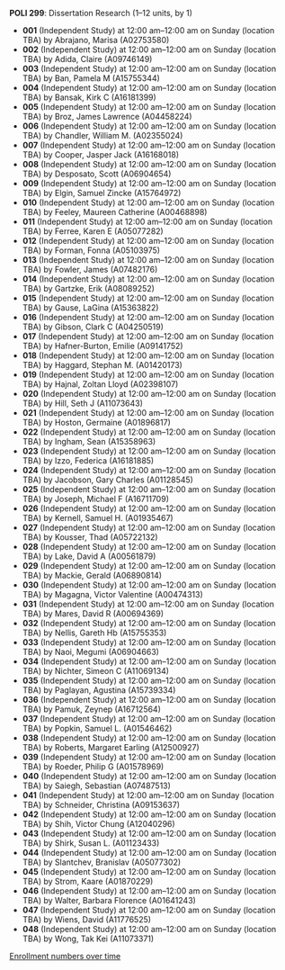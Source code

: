 **POLI 299**: Dissertation Research (1–12 units, by 1)

- **001** (Independent Study) at 12:00 am–12:00 am on Sunday (location TBA) by Abrajano, Marisa (A02753580)
- **002** (Independent Study) at 12:00 am–12:00 am on Sunday (location TBA) by Adida, Claire (A09746149)
- **003** (Independent Study) at 12:00 am–12:00 am on Sunday (location TBA) by Ban, Pamela M (A15755344)
- **004** (Independent Study) at 12:00 am–12:00 am on Sunday (location TBA) by Bansak, Kirk C (A16181399)
- **005** (Independent Study) at 12:00 am–12:00 am on Sunday (location TBA) by Broz, James Lawrence (A04458224)
- **006** (Independent Study) at 12:00 am–12:00 am on Sunday (location TBA) by Chandler, William M. (A02355024)
- **007** (Independent Study) at 12:00 am–12:00 am on Sunday (location TBA) by Cooper, Jasper Jack (A16168018)
- **008** (Independent Study) at 12:00 am–12:00 am on Sunday (location TBA) by Desposato, Scott (A06904654)
- **009** (Independent Study) at 12:00 am–12:00 am on Sunday (location TBA) by Elgin, Samuel Zincke (A15764972)
- **010** (Independent Study) at 12:00 am–12:00 am on Sunday (location TBA) by Feeley, Maureen Catherine (A00468898)
- **011** (Independent Study) at 12:00 am–12:00 am on Sunday (location TBA) by Ferree, Karen E (A05077282)
- **012** (Independent Study) at 12:00 am–12:00 am on Sunday (location TBA) by Forman, Fonna (A05103975)
- **013** (Independent Study) at 12:00 am–12:00 am on Sunday (location TBA) by Fowler, James (A07482176)
- **014** (Independent Study) at 12:00 am–12:00 am on Sunday (location TBA) by Gartzke, Erik (A08089252)
- **015** (Independent Study) at 12:00 am–12:00 am on Sunday (location TBA) by Gause, LaGina (A15363822)
- **016** (Independent Study) at 12:00 am–12:00 am on Sunday (location TBA) by Gibson, Clark C (A04250519)
- **017** (Independent Study) at 12:00 am–12:00 am on Sunday (location TBA) by Hafner-Burton, Emilie (A09141752)
- **018** (Independent Study) at 12:00 am–12:00 am on Sunday (location TBA) by Haggard, Stephan M. (A01420173)
- **019** (Independent Study) at 12:00 am–12:00 am on Sunday (location TBA) by Hajnal, Zoltan Lloyd (A02398107)
- **020** (Independent Study) at 12:00 am–12:00 am on Sunday (location TBA) by Hill, Seth J (A11073643)
- **021** (Independent Study) at 12:00 am–12:00 am on Sunday (location TBA) by Hoston, Germaine (A01896817)
- **022** (Independent Study) at 12:00 am–12:00 am on Sunday (location TBA) by Ingham, Sean (A15358963)
- **023** (Independent Study) at 12:00 am–12:00 am on Sunday (location TBA) by Izzo, Federica (A16181885)
- **024** (Independent Study) at 12:00 am–12:00 am on Sunday (location TBA) by Jacobson, Gary Charles (A01128545)
- **025** (Independent Study) at 12:00 am–12:00 am on Sunday (location TBA) by Joseph, Michael F (A16711709)
- **026** (Independent Study) at 12:00 am–12:00 am on Sunday (location TBA) by Kernell, Samuel H. (A01935467)
- **027** (Independent Study) at 12:00 am–12:00 am on Sunday (location TBA) by Kousser, Thad (A05722132)
- **028** (Independent Study) at 12:00 am–12:00 am on Sunday (location TBA) by Lake, David A (A00561879)
- **029** (Independent Study) at 12:00 am–12:00 am on Sunday (location TBA) by Mackie, Gerald (A06890814)
- **030** (Independent Study) at 12:00 am–12:00 am on Sunday (location TBA) by Magagna, Victor Valentine (A00474313)
- **031** (Independent Study) at 12:00 am–12:00 am on Sunday (location TBA) by Mares, David R (A00694369)
- **032** (Independent Study) at 12:00 am–12:00 am on Sunday (location TBA) by Nellis, Gareth Hb (A15755353)
- **033** (Independent Study) at 12:00 am–12:00 am on Sunday (location TBA) by Naoi, Megumi (A06904663)
- **034** (Independent Study) at 12:00 am–12:00 am on Sunday (location TBA) by Nichter, Simeon C (A11069134)
- **035** (Independent Study) at 12:00 am–12:00 am on Sunday (location TBA) by Paglayan, Agustina (A15739334)
- **036** (Independent Study) at 12:00 am–12:00 am on Sunday (location TBA) by Pamuk, Zeynep (A16712564)
- **037** (Independent Study) at 12:00 am–12:00 am on Sunday (location TBA) by Popkin, Samuel L. (A01546462)
- **038** (Independent Study) at 12:00 am–12:00 am on Sunday (location TBA) by Roberts, Margaret Earling (A12500927)
- **039** (Independent Study) at 12:00 am–12:00 am on Sunday (location TBA) by Roeder, Philip G (A01578969)
- **040** (Independent Study) at 12:00 am–12:00 am on Sunday (location TBA) by Saiegh, Sebastian (A07487513)
- **041** (Independent Study) at 12:00 am–12:00 am on Sunday (location TBA) by Schneider, Christina (A09153637)
- **042** (Independent Study) at 12:00 am–12:00 am on Sunday (location TBA) by Shih, Victor Chung (A12040296)
- **043** (Independent Study) at 12:00 am–12:00 am on Sunday (location TBA) by Shirk, Susan L. (A01123433)
- **044** (Independent Study) at 12:00 am–12:00 am on Sunday (location TBA) by Slantchev, Branislav (A05077302)
- **045** (Independent Study) at 12:00 am–12:00 am on Sunday (location TBA) by Strom, Kaare (A01870229)
- **046** (Independent Study) at 12:00 am–12:00 am on Sunday (location TBA) by Walter, Barbara Florence (A01641243)
- **047** (Independent Study) at 12:00 am–12:00 am on Sunday (location TBA) by Wiens, David (A11776525)
- **048** (Independent Study) at 12:00 am–12:00 am on Sunday (location TBA) by Wong, Tak Kei (A11073371)

[Enrollment numbers over time](./POLI299.tsv)
